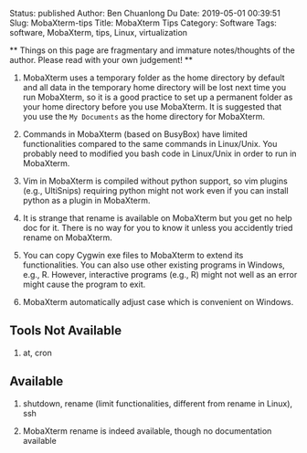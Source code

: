 Status: published
Author: Ben Chuanlong Du
Date: 2019-05-01 00:39:51
Slug: MobaXterm-tips
Title: MobaXterm Tips
Category: Software
Tags: software, MobaXterm, tips, Linux, virtualization

**
Things on this page are fragmentary and immature notes/thoughts of the author. 
Please read with your own judgement!
**
 


1. MobaXterm uses a temporary folder as the home directory by default 
    and all data in the temporary home directory will be lost next time you run MobaXterm,
    so it is a good practice to set up a permanent folder 
    as your home directory before you use MobaXterm.
    It is suggested that you use the `My Documents` as the home directory for MobaXterm.

2. Commands in MobaXterm (based on BusyBox) have limited functionalities 
    compared to the same commands in Linux/Unix. 
    You probably need to modified you bash code in Linux/Unix 
    in order to run in MobaXterm.

3. Vim in MobaXterm is compiled without python support,
    so vim plugins (e.g., UltiSnips) requiring python might not work
    even if you can install python as a plugin in MobaXterm.

1. It is strange that rename is available on MobaXterm but you get no help doc for it. 
    There is no way for you to know it unless you accidently tried rename on MobaXterm.

2. You can copy Cygwin exe files to MobaXterm to extend its functionalities. 
    You can also use other existing programs in Windows, e.g., R. 
    However, 
    interactive programs (e.g., R) might not well as an error might cause the program to exit.

3. MobaXterm automatically adjust case which is convenient on Windows.

## Tools Not Available

1. at, cron

## Available

1. shutdown, rename (limit functionalities, different from rename in Linux), ssh

2. MobaXterm rename is indeed available, though no documentation available
